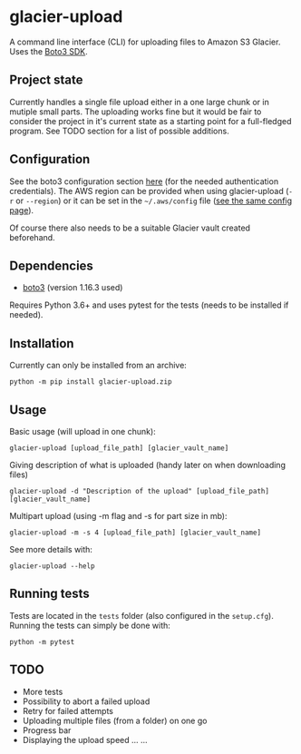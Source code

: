 # glacier-upload

A command line interface (CLI) for uploading files to Amazon S3 Glacier. Uses the [Boto3 SDK](https://boto3.amazonaws.com/v1/documentation/api/latest/index.html).

## Project state

Currently handles a single file upload either in a one large chunk or in mutiple small parts. The uploading works fine but it would be fair to consider the project in it's current state as a starting point for a full-fledged program. See TODO section for a list of possible additions.

## Configuration

See the boto3 configuration section [here](https://boto3.amazonaws.com/v1/documentation/api/latest/guide/quickstart.html#configuration) (for the needed authentication credentials). The AWS region can be provided when using glacier-upload (`-r` or `--region`) or it can be set in the `~/.aws/config` file ([see the same config page](https://boto3.amazonaws.com/v1/documentation/api/latest/guide/quickstart.html#configuration)).

Of course there also needs to be a suitable Glacier vault created beforehand.

## Dependencies

* [boto3](https://github.com/boto/boto3) (version 1.16.3 used)

Requires Python 3.6+ and uses pytest for the tests (needs to be installed if needed).

## Installation

Currently can only be installed from an archive:

`python -m pip install glacier-upload.zip`

## Usage

Basic usage (will upload in one chunk):

`glacier-upload [upload_file_path] [glacier_vault_name]`

Giving description of what is uploaded (handy later on when downloading files)

`glacier-upload -d "Description of the upload" [upload_file_path] [glacier_vault_name]`

Multipart upload (using -m flag and -s for part size in mb):

`glacier-upload -m -s 4 [upload_file_path] [glacier_vault_name]`

See more details with:

`glacier-upload --help`

## Running tests

Tests are located in the `tests` folder (also configured in the `setup.cfg`). Running the tests can simply be done with:

`python -m pytest`

## TODO

* More tests
* Possibility to abort a failed upload
* Retry for failed attempts
* Uploading multiple files (from a folder) on one go
* Progress bar
* Displaying the upload speed
...
...